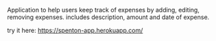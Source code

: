 Application to help users keep track of expenses by adding, editing, removing expenses. includes description, amount and date of expense.

try it here: 
https://spenton-app.herokuapp.com/

